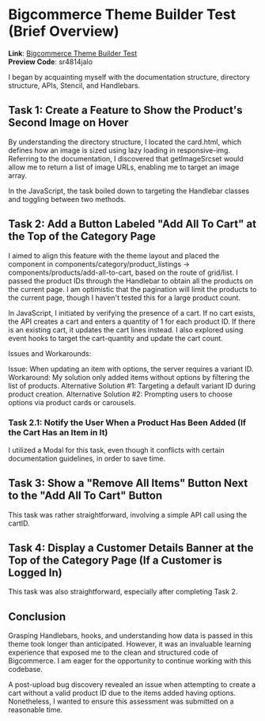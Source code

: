 # Bigcommerce Theme Builder Test (Brief Overview)

**Link**: [Bigcommerce Theme Builder Test](https://bigcommercethemebuildertest.mybigcommerce.com/)  
**Preview Code**: sr4814jalo

I began by acquainting myself with the documentation structure, directory structure, APIs, Stencil, and Handlebars.

## Task 1: Create a Feature to Show the Product's Second Image on Hover
By understanding the directory structure, I located the card.html, which defines how an image is sized using lazy loading in responsive-img. Referring to the documentation, I discovered that getImageSrcset would allow me to return a list of image URLs, enabling me to target an image array.

In the JavaScript, the task boiled down to targeting the Handlebar classes and toggling between two methods.

## Task 2: Add a Button Labeled "Add All To Cart" at the Top of the Category Page
I aimed to align this feature with the theme layout and placed the component in components/category/product_listings -> components/products/add-all-to-cart, based on the route of grid/list. I passed the product IDs through the Handlebar to obtain all the products on the current page. I am optimistic that the pagination will limit the products to the current page, though I haven't tested this for a large product count.

In JavaScript, I initiated by verifying the presence of a cart. If no cart exists, the API creates a cart and enters a quantity of 1 for each product ID. If there is an existing cart, it updates the cart lines instead. I also explored using event hooks to target the cart-quantity and update the cart count.

Issues and Workarounds:

Issue: When updating an item with options, the server requires a variant ID.
Workaround: My solution only added items without options by filtering the list of products.
Alternative Solution #1: Targeting a default variant ID during product creation.
Alternative Solution #2: Prompting users to choose options via product cards or carousels.

### Task 2.1: Notify the User When a Product Has Been Added (If the Cart Has an Item in It)
I utilized a Modal for this task, even though it conflicts with certain documentation guidelines, in order to save time.

## Task 3: Show a "Remove All Items" Button Next to the "Add All To Cart" Button
This task was rather straightforward, involving a simple API call using the cartID.

## Task 4: Display a Customer Details Banner at the Top of the Category Page (If a Customer is Logged In)
This task was also straightforward, especially after completing Task 2.

## Conclusion
Grasping Handlebars, hooks, and understanding how data is passed in this theme took longer than anticipated. However, it was an invaluable learning experience that exposed me to the clean and structured code of Bigcommerce. I am eager for the opportunity to continue working with this codebase.

A post-upload bug discovery revealed an issue when attempting to create a cart without a valid product ID due to the items added having options. Nonetheless, I wanted to ensure this assessment was submitted on a reasonable time.
